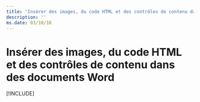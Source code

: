 ```yaml
---
title: 'Insérer des images, du code HTML et des contrôles de contenu dans des documents Word'
description: ''
ms.date: 03/10/18
---
```



# <a name="insert-images-html-and-content-controls-in-word-documents"></a>Insérer des images, du code HTML et des contrôles de contenu dans des documents Word

[!INCLUDE[](../includes/word-tutorial-format-text.md)]